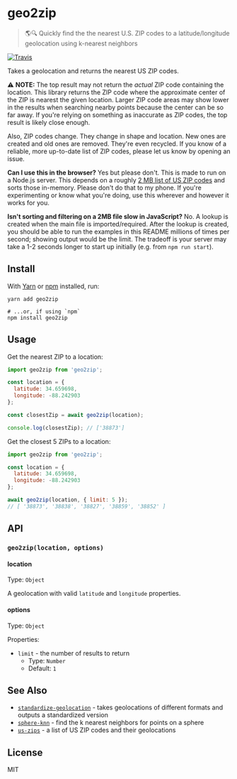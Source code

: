 # geo2zip

> 🌎🔍 Quickly find the the nearest U.S. ZIP codes to a latitude/longitude geolocation using k-nearest neighbors

[![Travis](https://img.shields.io/travis/blakek/geo2zip/master.svg)][1]

Takes a geolocation and returns the nearest US ZIP codes.

⚠️ **NOTE:** The top result may not return the _actual_ ZIP code containing the
location. This library returns the ZIP code where the approximate center of the
ZIP is nearest the given location. Larger ZIP code areas may show lower in the
results when searching nearby points because the center can be so far away. If
you're relying on something as inaccurate as ZIP codes, the top result is likely
close enough.

Also, ZIP codes change. They change in shape and location. New ones are
created and old ones are removed. They're even recycled. If you know of a
reliable, more up-to-date list of ZIP codes, please let us know by opening an
issue.

**Can I use this in the browser?** Yes but please don't. This is made to run on
a Node.js server. This depends on a roughly [2 MB list of US ZIP
codes][2] and sorts those in-memory. Please
don't do that to my phone. If you're experimenting or know what you're doing,
use this wherever and however it works for you.

**Isn't sorting and filtering on a 2MB file slow in JavaScript?** No. A lookup
is created when the main file is imported/required. After the lookup is created,
you should be able to run the examples in this README millions of times per
second; showing output would be the limit. The tradeoff is your server may take
a 1-2 seconds longer to start up initially (e.g. from `npm run start`).

## Install

With [Yarn](https://yarnpkg.com/en/) or [npm](https://npmjs.org/) installed,
run:

```shell
yarn add geo2zip

# ...or, if using `npm`
npm install geo2zip
```

## Usage

Get the nearest ZIP to a location:

```js
import geo2zip from 'geo2zip';

const location = {
  latitude: 34.659698,
  longitude: -88.242903
};

const closestZip = await geo2zip(location);

console.log(closestZip); // ['38873']
```

Get the closest 5 ZIPs to a location:

```js
import geo2zip from 'geo2zip';

const location = {
  latitude: 34.659698,
  longitude: -88.242903
};

await geo2zip(location, { limit: 5 });
// [ '38873', '38838', '38827', '38859', '38852' ]
```

## API

### `geo2zip(location, options)`

#### location

Type: `Object`

A geolocation with valid `latitude` and `longitude` properties.

#### options

Type: `Object`

Properties:

- `limit` - the number of results to return
  - Type: `Number`
  - Default: `1`

## See Also

- [`standardize-geolocation`][3] - takes geolocations of different formats and
  outputs a standardized version
- [`sphere-knn`][4] - find the k nearest neighbors for points on a sphere
- [`us-zips`][2] - a list of US ZIP codes and their geolocations

## License

MIT

[1]: https://travis-ci.org/blakek/geo2zip
[2]: https://github.com/blakek/us-zips
[3]: https://github.com/blakek/standardize-geolocation
[4]: https://github.com/darkskyapp/sphere-knn
